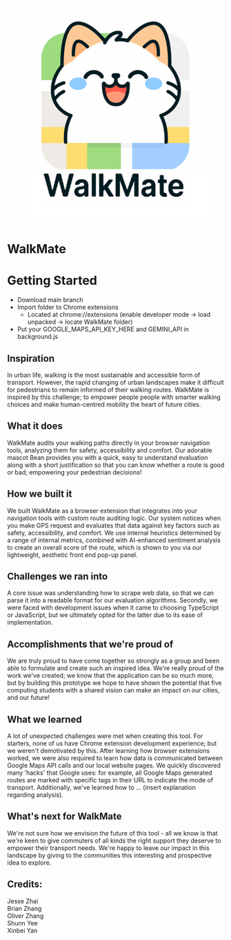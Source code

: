 ![Logo](logo1.png)
# WalkMate


# Getting Started
* Download main branch
* Import folder to Chrome extensions
  * Located at chrome://extensions (enable developer mode -> load unpacked -> locate WalkMate folder)
* Put your GOOGLE_MAPS_API_KEY_HERE and GEMINI_API in background.js 


## Inspiration
In urban life, walking is the most sustainable and accessible form of transport. However, the rapid changing of urban landscapes make it difficult for pedestrians to remain informed of their walking routes. WalkMate is inspired by this challenge; to empower people people with smarter walking choices and make human-centred mobility the heart of future cities.

## What it does
WalkMate audits your walking paths directly in your browser navigation tools, analyzing them for safety, accessibility and comfort. Our adorable mascot Bean provides you with a quick, easy to understand evaluation along with a short justification so that you can know whether a route is good or bad; empowering your pedestrian decisions!

## How we built it
We built WalkMate as a browser extension that integrates into your navigation tools with custom route auditing logic. Our system notices when you make GPS request and evaluates that data against key factors such as safety, accessibility, and comfort. We use internal heuristics determined by a range of internal metrics, combined with AI-enhanced sentiment analysis to create an overall score of the route, which is shown to you via our lightweight, aesthetic front end pop-up panel.

## Challenges we ran into
A core issue was understanding how to scrape web data, so that we can parse it into a readable format for our evaluation algorithms. Secondly, we were faced with development issues when it came to choosing TypeScript or JavaScript, but we ultimately opted for the latter due to its ease of implementation.

## Accomplishments that we're proud of
We are truly proud to have come together so strongly as a group and been able to formulate and create such an inspired idea. We're really proud of the work we've created; we know that the application can be so much more, but by building this prototype we hope to have shown the potential that five computing students with a shared vision can make an impact on our cities, and our future!

## What we learned
A lot of unexpected challenges were met when creating this tool. For starters, none of us have Chrome extension development experience; but we weren't demotivated by this. After learning how browser extensions worked, we were also required to learn how data is communicated between Google Maps API calls and our local website pages. We quickly discovered many 'hacks' that Google uses: for example, all Google Maps generated routes are marked with specific tags in their URL to indicate the mode of transport. Additionally, we've learned how to ... (insert explanation regarding analysis).

## What's next for WalkMate
We're not sure how we envision the future of this tool - all we know is that we're keen to give commuters of all kinds the right support they deserve to empower their transport needs. We're happy to leave our impact in this landscape by giving to the communities this interesting and prospective idea to explore.


## Credits:
Jesse Zhai  
Brian Zhang  
Oliver Zhang  
Shunn Yee  
Xinbei Yan  
